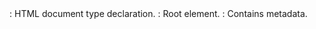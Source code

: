 <!DOCTYPE html>: HTML document type declaration.
<html>: Root element.
<head>: Contains metadata.
<title>: Sets the title of the document.
<body>: Main content container.
<h1> to <h6>: Headings of decreasing importance.
<p>: Paragraph.
<a>: Anchor for hyperlinks.
<img>: Embeds images.
<ul>: Unordered list.
<ol>: Ordered list.
<li>: List item.
<div>: Generic container.
<span>: Inline container.
<br>: Line break.
<hr>: Horizontal rule.
<strong>: Strong importance.
<em>: Emphasis.
<input>: Input field.
<form>: Form container.
<label>: Describes an <input> element.
<select>: Dropdown list.
<option>: Option in a <select> list.
<textarea>: Multiline text input.
<button>: Clickable button.
<table>: Table.
<tr>: Table row.
<td>: Table cell.
<th>: Table header cell.
<thead>: Table header section.
<tbody>: Table body section.
<tfoot>: Table footer section.
<caption>: Table caption.
<iframe>: Inline frame.
<audio>: Embeds audio.
<video>: Embeds video.
<source>: Defines media sources.
<nav>: Navigation container.
<header>: Header container.
<footer>: Footer container.
<aside>: Content aside from main content.
<article>: Independent content.
<section>: Generic section.
<main>: Main content area.
<figure>: Grouped content with a caption.
<figcaption>: Caption for a <figure>.
<mark>: Highlighted text.
<abbr>: Abbreviation or acronym.
<address>: Contact information.
<time>: Represents time.
<progress>: Progress bar.
<metre>: Scalar measurement.
<cite>: Title of a creative work.
<code>: Inline code.
<pre>: Preformatted text.
<blockquote>: Block-level quotation.
<q>: Inline quotation.
<sub>: Subscript text.
<sup>: Superscript text.
<del>: Deleted text.
<ins>: Inserted text.
<small>: Smaller text.
<b>: Bold text.
<i>: Italic text.
<u>: Underlined text.
<s>: Strikethrough text.
<dfn>: Definition term.
<kbd>: Represents keyboard input.
<samp>: Sample output.
<var>: Variable.
<div>: Division or section.
<span>: Inline division.
<style>: Internal style information.
<link>: External resource link.
<meta>: Metadata.
<script>: Embeds or links to scripts.
<noscript>: Provides alternate content if scripts are not supported.
<map>: Defines an image map.
<area>: Defines clickable areas in an image map.
<base>: Specifies base URL/target for all relative URLs.
<bdo>: Bi-directional override for text direction.
<col>: Defines attributes for table columns.
<colgroup>: Groups <col> elements.
<datalist>: Contains a set of <option> elements for use with <input list>.
<fieldset>: Groups form controls and labels.
<legend>: Describes the content of a <fieldset>.
<optgroup>: Groups <option> elements inside a <select>.
<object>: Embeds external resources.
<param>: Defines parameters for an <object>.
<output>: Represents the result of a calculation or user action.
<ruby>: Represents ruby annotations.
<rt>: Represents the pronunciation of characters presented in a ruby annotation.
<rp>: Provides fallback text for browsers that do not support ruby annotations.
<wbr>: Defines a possible line break opportunity.
<track>: Provides a timed text track for <audio> or <video> elements.
<canvas>: Used for drawing graphics via scripting (JavaScript).
<dialog>: Defines a dialog or a window.
<details>: Creates a disclosure widget for hiding/revealing additional content.
<summary>: Defines a summary or caption for the content of a <details> element.
<template>: Holds client-side content that can be cloned and inserted into the document by scripts.
<head>: Contains metadata like title, character set, styles, and scripts.
<title>: Sets the document title.
<body>: Contains the main content of the HTML document.
<h1> to <h6>: Define headings, where <h1> is the largest and <h6> is the smallest.
<p>: Represents paragraphs of text.
<a>: Creates hyperlinks, linking to another document or resource.
<img>: Embeds images.
<ul> and <ol>: Define unordered and ordered lists.
<li>: Represents list items within <ul> or <ol>.
<div>: Groups content for styling or layout purposes.
<span>: Applies styles to inline elements.
<br>: Inserts a line break within text.
<hr>: Represents a horizontal rule or line.
<strong> and <em>: Emphasise text with strong and emphasised importance, respectively.
<input>: Creates input fields for forms.
<form>: Wraps form elements for user input.
<table>, <tr>, <td>, <th>: Constructs tables, rows, and cells for tabular data.
<iframe>: Embeds external content, like a webpage or video, within the current document.
